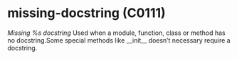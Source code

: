 # missing-docstring (C0111)

*Missing %s docstring* Used when a module, function, class or method has
no docstring.Some special methods like \_\_init\_\_ doesn’t necessary
require a docstring.
